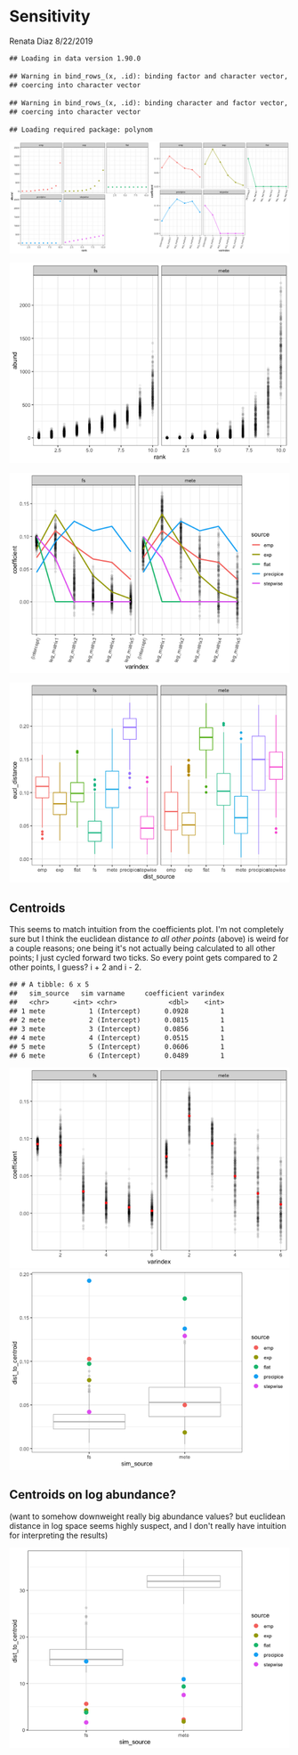 Sensitivity
================
Renata Diaz
8/22/2019

    ## Loading in data version 1.90.0

    ## Warning in bind_rows_(x, .id): binding factor and character vector,
    ## coercing into character vector

    ## Warning in bind_rows_(x, .id): binding character and factor vector,
    ## coercing into character vector

    ## Loading required package: polynom

![](sensitivity_files/figure-markdown_github/generate%20and%20plot%20Leg%20coeffs-1.png)

![](sensitivity_files/figure-markdown_github/draw%20and%20plot%20fs%20and%20mete%20corpuses-1.png)

![](sensitivity_files/figure-markdown_github/fit%20and%20plot%20sims-1.png)

![](sensitivity_files/figure-markdown_github/coeff%20distances-1.png)

Centroids
---------

This seems to match intuition from the coefficients plot. I'm not completely sure but I think the euclidean distance *to all other points* (above) is weird for a couple reasons; one being it's not actually being calculated to all other points; I just cycled forward two ticks. So every point gets compared to 2 other points, I guess? i + 2 and i - 2.

    ## # A tibble: 6 x 5
    ##   sim_source   sim varname     coefficient varindex
    ##   <chr>      <int> <chr>             <dbl>    <int>
    ## 1 mete           1 (Intercept)      0.0928        1
    ## 2 mete           2 (Intercept)      0.0815        1
    ## 3 mete           3 (Intercept)      0.0856        1
    ## 4 mete           4 (Intercept)      0.0515        1
    ## 5 mete           5 (Intercept)      0.0606        1
    ## 6 mete           6 (Intercept)      0.0489        1

![](sensitivity_files/figure-markdown_github/centroids-1.png)![](sensitivity_files/figure-markdown_github/centroids-2.png)

Centroids on log abundance?
---------------------------

(want to somehow downweight really big abundance values? but euclidean distance in log space seems highly suspect, and I don't really have intuition for interpreting the results)

![](sensitivity_files/figure-markdown_github/abundance%20centroids-1.png)
